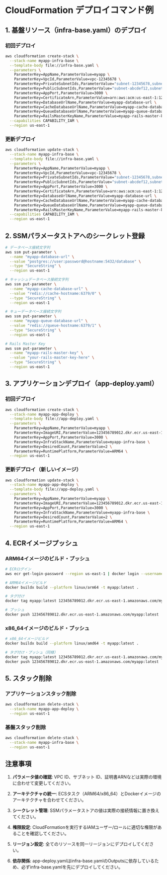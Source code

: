 # CloudFormation デプロイコマンド例

## 1. 基盤リソース（infra-base.yaml）のデプロイ

### 初回デプロイ
```bash
aws cloudformation create-stack \
  --stack-name myapp-infra-base \
  --template-body file://infra-base.yaml \
  --parameters \
    ParameterKey=AppName,ParameterValue=myapp \
    ParameterKey=VpcId,ParameterValue=vpc-12345678 \
    ParameterKey=PrivateSubnetIds,ParameterValue="subnet-12345678,subnet-87654321" \
    ParameterKey=PublicSubnetIds,ParameterValue="subnet-abcdef12,subnet-21fedcba" \
    ParameterKey=AppPort,ParameterValue=3000 \
    ParameterKey=CertificateArn,ParameterValue=arn:aws:acm:us-east-1:123456789012:certificate/12345678-1234-1234-1234-123456789012 \
    ParameterKey=DatabaseUrlName,ParameterValue=myapp-database-url \
    ParameterKey=CacheDatabaseUrlName,ParameterValue=myapp-cache-database-url \
    ParameterKey=QueueDatabaseUrlName,ParameterValue=myapp-queue-database-url \
    ParameterKey=RailsMasterKeyName,ParameterValue=myapp-rails-master-key \
  --capabilities CAPABILITY_IAM \
  --region us-east-1
```

### 更新デプロイ
```bash
aws cloudformation update-stack \
  --stack-name myapp-infra-base \
  --template-body file://infra-base.yaml \
  --parameters \
    ParameterKey=AppName,ParameterValue=myapp \
    ParameterKey=VpcId,ParameterValue=vpc-12345678 \
    ParameterKey=PrivateSubnetIds,ParameterValue="subnet-12345678,subnet-87654321" \
    ParameterKey=PublicSubnetIds,ParameterValue="subnet-abcdef12,subnet-21fedcba" \
    ParameterKey=AppPort,ParameterValue=3000 \
    ParameterKey=CertificateArn,ParameterValue=arn:aws:acm:us-east-1:123456789012:certificate/12345678-1234-1234-1234-123456789012 \
    ParameterKey=DatabaseUrlName,ParameterValue=myapp-database-url \
    ParameterKey=CacheDatabaseUrlName,ParameterValue=myapp-cache-database-url \
    ParameterKey=QueueDatabaseUrlName,ParameterValue=myapp-queue-database-url \
    ParameterKey=RailsMasterKeyName,ParameterValue=myapp-rails-master-key \
  --capabilities CAPABILITY_IAM \
  --region us-east-1
```

## 2. SSMパラメータストアへのシークレット登録

```bash
# データベース接続文字列
aws ssm put-parameter \
  --name "myapp-database-url" \
  --value "postgres://user:password@hostname:5432/database" \
  --type "SecureString" \
  --region us-east-1

# キャッシュデータベース接続文字列  
aws ssm put-parameter \
  --name "myapp-cache-database-url" \
  --value "redis://cache-hostname:6379/0" \
  --type "SecureString" \
  --region us-east-1

# キューデータベース接続文字列
aws ssm put-parameter \
  --name "myapp-queue-database-url" \
  --value "redis://queue-hostname:6379/1" \
  --type "SecureString" \
  --region us-east-1

# Rails Master Key
aws ssm put-parameter \
  --name "myapp-rails-master-key" \
  --value "your-rails-master-key-here" \
  --type "SecureString" \
  --region us-east-1
```

## 3. アプリケーションデプロイ（app-deploy.yaml）

### 初回デプロイ
```bash
aws cloudformation create-stack \
  --stack-name myapp-app-deploy \
  --template-body file://app-deploy.yaml \
  --parameters \
    ParameterKey=AppName,ParameterValue=myapp \
    ParameterKey=ImageURI,ParameterValue=123456789012.dkr.ecr.us-east-1.amazonaws.com/myapp:latest \
    ParameterKey=AppPort,ParameterValue=3000 \
    ParameterKey=InfraStackName,ParameterValue=myapp-infra-base \
    ParameterKey=DesiredCount,ParameterValue=2 \
    ParameterKey=RuntimePlatform,ParameterValue=ARM64 \
  --region us-east-1
```

### 更新デプロイ（新しいイメージ）
```bash
aws cloudformation update-stack \
  --stack-name myapp-app-deploy \
  --template-body file://app-deploy.yaml \
  --parameters \
    ParameterKey=AppName,ParameterValue=myapp \
    ParameterKey=ImageURI,ParameterValue=123456789012.dkr.ecr.us-east-1.amazonaws.com/myapp:v1.2.3 \
    ParameterKey=AppPort,ParameterValue=3000 \
    ParameterKey=InfraStackName,ParameterValue=myapp-infra-base \
    ParameterKey=DesiredCount,ParameterValue=2 \
    ParameterKey=RuntimePlatform,ParameterValue=ARM64 \
  --region us-east-1
```

## 4. ECRイメージプッシュ

### ARM64イメージのビルド・プッシュ
```bash
# ECRログイン
aws ecr get-login-password --region us-east-1 | docker login --username AWS --password-stdin 123456789012.dkr.ecr.us-east-1.amazonaws.com

# ARM64イメージビルド
docker buildx build --platform linux/arm64 -t myapp:latest .

# タグ付け
docker tag myapp:latest 123456789012.dkr.ecr.us-east-1.amazonaws.com/myapp:latest

# プッシュ
docker push 123456789012.dkr.ecr.us-east-1.amazonaws.com/myapp:latest
```

### x86_64イメージのビルド・プッシュ
```bash
# x86_64イメージビルド
docker buildx build --platform linux/amd64 -t myapp:latest .

# タグ付け・プッシュ（同様）
docker tag myapp:latest 123456789012.dkr.ecr.us-east-1.amazonaws.com/myapp:latest
docker push 123456789012.dkr.ecr.us-east-1.amazonaws.com/myapp:latest
```

## 5. スタック削除

### アプリケーションスタック削除
```bash
aws cloudformation delete-stack \
  --stack-name myapp-app-deploy \
  --region us-east-1
```

### 基盤スタック削除
```bash
aws cloudformation delete-stack \
  --stack-name myapp-infra-base \
  --region us-east-1
```

## 注意事項

1. **パラメータ値の確認**: VPC ID、サブネット ID、証明書ARNなどは実際の環境に合わせて変更してください。

2. **アーキテクチャの統一**: ECSタスク（ARM64/x86_64）とDockerイメージのアーキテクチャを合わせてください。

3. **シークレット管理**: SSMパラメータストアの値は実際の接続情報に置き換えてください。

4. **権限設定**: CloudFormationを実行するIAMユーザー/ロールに適切な権限があることを確認してください。

5. **リージョン設定**: 全てのリソースを同一リージョンにデプロイしてください。

6. **依存関係**: app-deploy.yamlはinfra-base.yamlのOutputsに依存しているため、必ずinfra-base.yamlを先にデプロイしてください。
